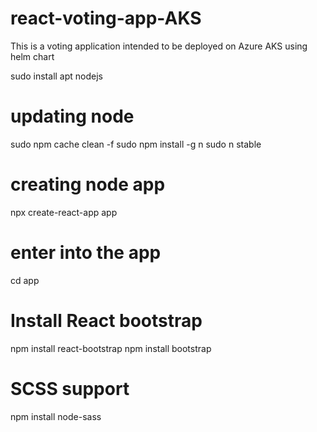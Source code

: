 # react-voting-app-AKS
This is a voting application intended to be deployed on Azure AKS using helm chart

sudo install apt nodejs

# updating node
sudo npm cache clean -f
sudo npm install -g n
sudo n stable

# creating node app
npx create-react-app app

# enter into the app
cd app

# Install React bootstrap
npm install react-bootstrap
npm install bootstrap

# SCSS support
npm install node-sass